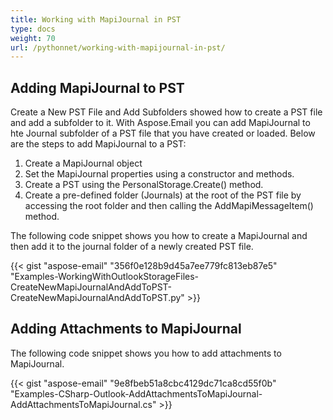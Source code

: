 ```yaml
---
title: Working with MapiJournal in PST
type: docs
weight: 70
url: /pythonnet/working-with-mapijournal-in-pst/
---
```



## **Adding MapiJournal to PST**
Create a New PST File and Add Subfolders showed how to create a PST file and add a subfolder to it. With Aspose.Email you can add MapiJournal to hte Journal subfolder of a PST file that you have created or loaded. Below are the steps to add MapiJournal to a PST:

1. Create a MapiJournal object
1. Set the MapiJournal properties using a constructor and methods.
1. Create a PST using the PersonalStorage.Create() method.
1. Create a pre-defined folder (Journals) at the root of the PST file by accessing the root folder and then calling the AddMapiMessageItem() method.

The following code snippet shows you how to create a MapiJournal and then add it to the journal folder of a newly created PST file.



{{< gist "aspose-email" "356f0e128b9d45a7ee779fc813eb87e5" "Examples-WorkingWithOutlookStorageFiles-CreateNewMapiJournalAndAddToPST-CreateNewMapiJournalAndAddToPST.py" >}}
## **Adding Attachments to MapiJournal**
The following code snippet shows you how to add attachments to MapiJournal.



{{< gist "aspose-email" "9e8fbeb51a8cbc4129dc71ca8cd55f0b" "Examples-CSharp-Outlook-AddAttachmentsToMapiJournal-AddAttachmentsToMapiJournal.cs" >}}
